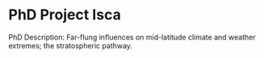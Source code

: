 # PhD Project Isca

PhD Description: Far-flung influences on mid-latitude climate and weather extremes; the stratospheric pathway.
